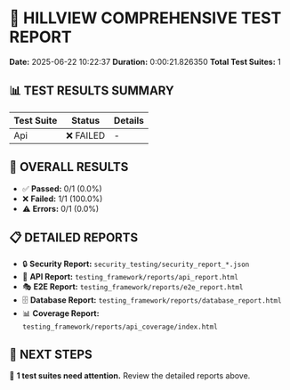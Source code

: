 
# 🧪 HILLVIEW COMPREHENSIVE TEST REPORT

**Date:** 2025-06-22 10:22:37
**Duration:** 0:00:21.826350
**Total Test Suites:** 1

## 📊 TEST RESULTS SUMMARY

| Test Suite | Status | Details |
|------------|--------|---------|
| Api | ❌ FAILED | - |

## 🎯 OVERALL RESULTS

- ✅ **Passed:** 0/1 (0.0%)
- ❌ **Failed:** 1/1 (100.0%)
- ⚠️ **Errors:** 0/1 (0.0%)

## 📋 DETAILED REPORTS

- 🔒 **Security Report:** `security_testing/security_report_*.json`
- 🔧 **API Report:** `testing_framework/reports/api_report.html`
- 🎭 **E2E Report:** `testing_framework/reports/e2e_report.html`
- 🗄️ **Database Report:** `testing_framework/reports/database_report.html`
- 📊 **Coverage Report:** `testing_framework/reports/api_coverage/index.html`

## 🚀 NEXT STEPS

🔧 **1 test suites need attention.** Review the detailed reports above.
